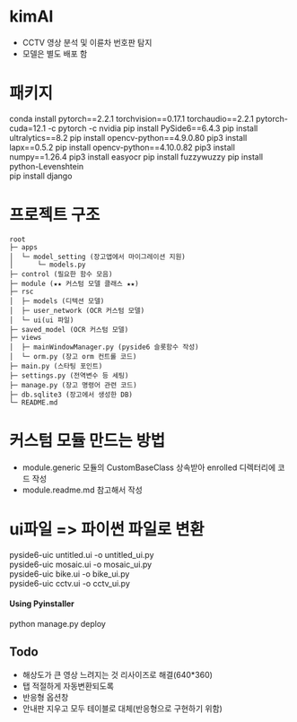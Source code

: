 # kimAI
- CCTV 영상 분석 및 이륜차 번호판 탐지 
- 모델은 별도 배포 함

# 패키지
conda install pytorch==2.2.1 torchvision==0.17.1 torchaudio==2.2.1 pytorch-cuda=12.1 -c pytorch -c nvidia
pip install PySide6==6.4.3
pip install ultralytics==8.2
pip install opencv-python==4.9.0.80
pip3 install lapx==0.5.2 
pip install opencv-python==4.10.0.82
pip3 install numpy==1.26.4
pip3 install easyocr
pip install fuzzywuzzy
pip install python-Levenshtein  
pip install django

# 프로젝트 구조
```
root
├─ apps
│  └─ model_setting (장고앱에서 마이그레이션 지원)
│      └─ models.py
├─ control (필요한 함수 모음)
├─ module (★★ 커스텀 모델 클래스 ★★)
├─ rsc  
│  ├─ models (디텍션 모델)
│  ├─ user_network (OCR 커스텀 모델)
│  └─ ui(ui 파일)
├─ saved_model (OCR 커스텀 모델)
├─ views
│  ├─ mainWindowManager.py (pyside6 슬롯함수 작성)
│  └─ orm.py (장고 orm 컨트롤 코드)
├─ main.py (스타팅 포인트)
├─ settings.py (전역변수 등 세팅)
├─ manage.py (장고 명령어 관련 코드)
├─ db.sqlite3 (장고에서 생성한 DB)
└─ README.md 
```

# 커스텀 모듈 만드는 방법
- module.generic 모듈의 CustomBaseClass 상속받아 enrolled 디렉터리에 코드 작성
- module.readme.md 참고해서 작성

# ui파일 => 파이썬 파일로 변환
<!-- untitled.ui 파일 위치에서 명령어 실행 -->
pyside6-uic untitled.ui -o untitled_ui.py  
pyside6-uic mosaic.ui -o mosaic_ui.py  
pyside6-uic bike.ui -o bike_ui.py  
pyside6-uic cctv.ui -o cctv_ui.py  


#### Using Pyinstaller
python manage.py deploy

## Todo
- 해상도가 큰 영상 느려지는 것 리사이즈로 해결(640*360)
- 탭 적절하게 자동변환되도록
- 반응형 옵션창 
- 안내판 지우고 모두 테이블로 대체(반응형으로 구현하기 위함)
